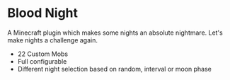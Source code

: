 # Blood Night

A Minecraft plugin which makes some nights an absolute nightmare. Let's make nights a challenge again.

- 22 Custom Mobs
- Full configurable
- Different night selection based on random, interval or moon phase